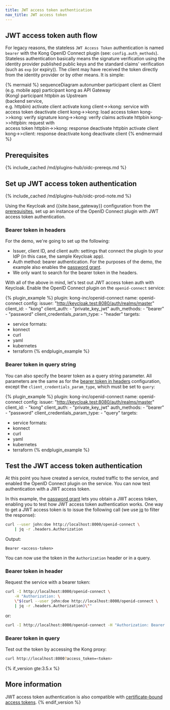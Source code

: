 ```yaml
---
title: JWT access token authentication
nav_title: JWT access token
---
```


## JWT access token auth flow

For legacy reasons, the stateless `JWT Access Token` authentication is named `bearer` with the Kong
OpenID Connect plugin (see: `config.auth_methods`). Stateless authentication basically means
the signature verification using the identity provider published public keys and the standard
claims' verification (such as `exp` (or expiry)). The client may have received the token directly
from the identity provider or by other means. It is simple:

<!--vale off-->
{% mermaid %}
sequenceDiagram
    autonumber
    participant client as Client <br>(e.g. mobile app)
    participant kong as API Gateway <br>(Kong)
    participant httpbin as Upstream <br>(backend service,<br> e.g. httpbin)
    activate client
    activate kong
    client->>kong: service with<br>access token
    deactivate client
    kong->>kong: load access token
    kong->>kong: verify signature
    kong->>kong: verify claims
    activate httpbin
    kong->>httpbin: request with<br>access token
    httpbin->>kong: response
    deactivate httpbin
    activate client
    kong->>client: response
    deactivate kong
    deactivate client
{% endmermaid %}
<!--vale on-->

## Prerequisites

{% include_cached /md/plugins-hub/oidc-prereqs.md %}

## Set up JWT access token authentication

{% include_cached /md/plugins-hub/oidc-prod-note.md %}

Using the Keycloak and {{site.base_gateway}} configuration from the [prerequisites](#prerequisites), 
set up an instance of the OpenID Connect plugin with JWT access token authentication.

### Bearer token in headers

For the demo, we're going to set up the following:
* Issuer, client ID, and client auth: settings that connect the plugin to your IdP (in this case, the sample Keycloak app).
* Auth method: bearer authentication. 
For the purposes of the demo, the example also enables the
[password grant](/hub/kong-inc/openid-connect/how-to/authentication/password-grant/).
* We only want to search for the bearer token in the headers.

With all of the above in mind, let's test out JWT access token auth with Keycloak. 
Enable the OpenID Connect plugin on the `openid-connect` service:

<!-- vale off-->
{% plugin_example %}
plugin: kong-inc/openid-connect
name: openid-connect
config:
  issuer: "http://keycloak.test:8080/auth/realms/master"
  client_id: 
    - "kong"
  client_auth: 
    - "private_key_jwt"
  auth_methods:
    - "bearer"
    - "password"
  client_credentials_param_type: 
    - "header"
targets:
  - service
formats:
  - konnect
  - curl
  - yaml
  - kubernetes
  - terraform
{% endplugin_example %}
<!--vale on -->

### Bearer token in query string 

You can also specify the bearer token as a query string parameter. 
All parameters are the same as for the 
[bearer token in headers](#bearer-token-in-headers) configuration,
except the `client_credentials_param_type`, which must be set to `query`:

<!-- vale off-->
{% plugin_example %}
plugin: kong-inc/openid-connect
name: openid-connect
config:
  issuer: "http://keycloak.test:8080/auth/realms/master"
  client_id: 
    - "kong"
  client_auth: 
    - "private_key_jwt"
  auth_methods:
    - "bearer"
    - "password"
  client_credentials_param_type: 
    - "query"
targets:
  - service
formats:
  - konnect
  - curl
  - yaml
  - kubernetes
  - terraform
{% endplugin_example %}
<!--vale on -->

## Test the JWT access token authentication

At this point you have created a service, routed traffic to the service, and 
enabled the OpenID Connect plugin on the service. You can now test authentication with a JWT access token.

In this example, the [password grant](/hub/kong-inc/openid-connect/how-to/authentication/password-grant/) 
lets you obtain a JWT access token, enabling you to test how JWT access token authentication works. 
One way to get a JWT access token is to issue the following call 
(we use [jq](https://stedolan.github.io/jq/) to filter the response):

```bash
curl --user john:doe http://localhost:8000/openid-connect \
    | jq -r .headers.Authorization
```

Output:
```
Bearer <access-token>
```

You can now use the token in the `Authorization` header or in a query.

### Bearer token in header
Request the service with a bearer token:

```sh
curl -I http://localhost:8000/openid-connect \
    -H "Authorization: \
    \"$(curl --user john:doe http://localhost:8000/openid-connect \
    | jq -r .headers.Authorization)\""
```

or:
```sh
curl -I http://localhost:8000/openid-connect -H "Authorization: Bearer <access-token>"
```

### Bearer token in query

Test out the token by accessing the Kong proxy:

```bash
curl http://localhost:8000?access_token=<token>
```

{% if_version gte:3.5.x %}
## More information

JWT access token authentication is also compatible with [certificate-bound access tokens](/hub/kong-inc/openid-connect/how-to/cert-bound-access-tokens/).
{% endif_version %}